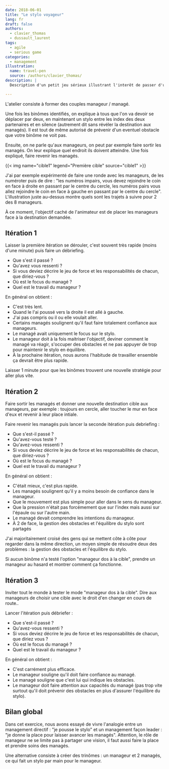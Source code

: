 ```yaml
---
date: 2018-06-01
title: "Le stylo voyageur"
lang: fr
draft: false
authors:
  - clavier_thomas
  - dussault_laurent
tags:
  - agile
  - serious game
categories:
  - management
illustration:
  name: travel-pen
  source: /authors/clavier_thomas/
description: |
  Description d'un petit jeu sérieux illustrant l'interêt de passer d'un management directif à la culture du leadership.

---
```


L'atelier consiste à former des couples manageur / managé.

Une fois les binômes identifiés, on explique à tous que l'on va devoir se déplacer par deux, en maintenant un stylo entre les index des deux partenaires et en silence (autrement dit sans révéler la destination aux managés). Il est tout de même autorisé de prévenir d'un eventuel obstacle que votre binôme ne voit pas.

Ensuite, on ne parle qu'aux manageurs, on peut par exemple faire sortir les managés. On leur explique quel endroit ils doivent atteindre. Une fois expliqué, faire revenir les managés.

{{< img name="cible1" legend="Première cible" source="cible1" >}}

J'ai par exemple expérimenté de faire une ronde avec les manageurs, de les numéroter puis de dire : "les numéros impairs, vous devez rejoindre le coin en face à droite en passant par le centre du cercle, les numéros pairs vous allez rejoindre le coin en face à gauche en passant par le centre du cercle". L'illustration juste au-dessus montre quels sont les trajets à suivre pour 2 des 8 manageurs.

À ce moment, l'objectif caché de l'animateur est de placer les manageurs face à la destination demandée.


## Itération 1
Laisser la première itération se dérouler, c'est souvent très rapide (moins d'une minute) puis faire un débriefing.

- Que s'est il passé ?
- Qu'avez vous ressenti ?
- Si vous deviez décrire le jeu de force et les responsabilités de chacun, que diriez-vous ?
- Où est le focus du managé ?
- Quel est le travail du manageur ?

En général on obtient :

- C'est très lent.
- Quand le l'ai poussé vers la droite il est allé à gauche.
- J'ai pas compris ou il ou elle voulait aller.
- Certains managés soulignent qu'il faut faire totalement confiance aux manageurs.
- Le managé avait uniquement le focus sur le stylo.
- Le manageur doit à la fois maitriser l'objectif, deviner comment le managé va réagir, s'occuper des obstacles et ne pas appuyer de trop pour maintenir le stylo en équilibre.
- À la prochaine itération, nous aurons l'habitude de travailler ensemble ça devrait être plus rapide.

Laisser 1 minute pour que les binômes trouvent une nouvelle stratégie pour aller plus vite.

## Itération 2

Faire sortir les managés et donner une nouvelle destination cible aux manageurs, par exemple : toujours en cercle, aller toucher le mur en face d'eux et revenir à leur place intiale.

Faire revenir les managés puis lancer la seconde itération puis debriefing :

- Que s'est-il passé ?
- Qu'avez-vous testé ?
- Qu'avez-vous ressenti ?
- Si vous deviez décrire le jeu de force et les responsabilités de chacun, que diriez-vous ?
- Où est le focus du managé ?
- Quel est le travail du manageur ?

En général on obtient :

- C'était mieux, c'est plus rapide.
- Les managés soulignent qu'il y a moins besoin de confiance dans le manageur.
- Que le mouvement est plus simple pour aller dans le sens du manageur.
- Que la pression n'était pas forcémement que sur l'index mais aussi sur l'épaule ou sur l'autre main.
- Le managé devait comprendre les intentions du manageur.
- À 2 de face, la gestion des obstacles et l'équilibre du stylo sont partagés

J'ai majoritairement croisé des gens qui se mettent côte à côte pour regarder dans la même direction, un moyen simple de résoudre deux des problèmes : la gestion des obstacles et l'équilibre du stylo.

Si aucun binôme n'a testé l'option "manageur dos à la cible", prendre un manageur au hasard et montrer comment ça fonctionne.

## Itération 3

Inviter tout le monde à tester le mode "manageur dos à la cible". Dire aux manageurs de choisir une cible avec le droit d'en changer en cours de route..

Lancer l'itération puis débriefer :

- Que s'est-il passé ?
- Qu'avez-vous ressenti ?
- Si vous deviez décrire le jeu de force et les responsabilités de chacun, que diriez vous ?
- Où est le focus du managé ?
- Quel est le travail du manageur ?

En général on obtient :

- C'est carrément plus efficace.
- Le manageur souligne qu'il doit faire confiance au managé.
- Le managé souligne que c'est lui qui indique les obstacles.
- Le manageur doit faire attention aux capacités du managé (pas trop vite surtout qu'il doit prévenir des obstacles en plus d'assurer l'équilibre du stylo).

## Bilan global

Dans cet exercice, nous avons essayé de vivre l'analogie entre un management directif : "je pousse le stylo" et un management façon leader : "je donne la place pour laisser avancer les managés". Attention, le rôle de manageur ne se limite pas à partager une vision, il faut aussi faire la place et prendre soins des managés.

Une alternative consiste à créer des trinômes : un manageur et 2 managés, ce qui fait un stylo par main pour le manageur.
